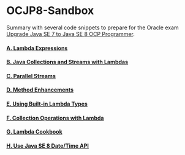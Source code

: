 # OCJP8-Sandbox
Summary with several code snippets to prepare for the Oracle exam [Upgrade Java SE 7 to Java SE 8 OCP Programmer](https://education.oracle.com/product/pexam_1Z0-810).

#### [A. Lambda Expressions](A.md)
#### [B. Java Collections and Streams with Lambdas](B.md)	
#### [C. Parallel Streams](C.md)	
#### [D. Method Enhancements](D.md)
#### [E. Using Built-in Lambda Types](E.md)	
#### [F. Collection Operations with Lambda](F.md)	
#### [G. Lambda Cookbook](G.md)
#### [H. Use Java SE 8 Date/Time API](H.md)	

